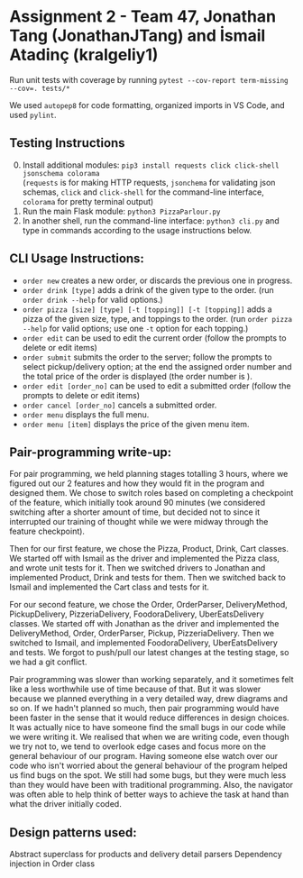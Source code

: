 # Assignment 2 - Team 47, Jonathan Tang (JonathanJTang) and İsmail Atadinç (kralgeliy1)

Run unit tests with coverage by running `pytest --cov-report term-missing --cov=. tests/*`

We used `autopep8` for code formatting, organized imports in VS Code, and used `pylint`.

## Testing Instructions
0. Install additional modules: `pip3 install requests click click-shell jsonschema colorama` <br>
(`requests` is for making HTTP requests, `jsonchema` for validating json schemas, `click` and `click-shell` for the command-line interface, `colorama` for pretty terminal output)
1. Run the main Flask module: `python3 PizzaParlour.py`
2. In another shell, run the command-line interface: `python3 cli.py` and type in commands according to the usage instructions below.


## CLI Usage Instructions:
- `order new` creates a new order, or discards the previous one in progress.
- `order drink [type]` adds a drink of the given type to the order. (run `order drink --help` for valid options.)
- `order pizza [size] [type] [-t [topping]] [-t [topping]]` adds a pizza of the given size, type, and toppings to the order. (run `order pizza --help` for valid options; use one `-t` option for each topping.)
- `order edit` can be used to edit the current order (follow the prompts to delete or edit items)
- `order submit` submits the order to the server; follow the prompts to select pickup/delivery option; at the end the assigned order number and the total price of the order is displayed (the order number is ).
- `order edit [order_no]` can be used to edit a submitted order (follow the prompts to delete or edit items)
- `order cancel [order_no]` cancels a submitted order.
- `order menu` displays the full menu.
- `order menu [item]` displays the price of the given menu item.


## Pair-programming write-up:
For pair programming, we held planning stages totalling 3 hours, where we figured out our 2 features and how they would fit in the program and designed them.  We chose to switch roles based on completing a checkpoint of the feature, which initially took around 90 minutes (we considered switching after a shorter amount of time, but decided not to since it interrupted our training of thought while we were midway through the feature checkpoint).
 
Then for our first feature, we chose the Pizza, Product, Drink, Cart classes. We started off with Ismail as the driver and implemented the Pizza class, and wrote unit tests for it. Then we switched drivers to Jonathan and implemented Product, Drink and tests for them. Then we switched back to Ismail and implemented the Cart class and tests for it.
 
For our second feature, we chose the Order, OrderParser, DeliveryMethod, PickupDelivery, PizzeriaDelivery, FoodoraDelivery, UberEatsDelivery classes. We started off with Jonathan as the driver and implemented the DeliveryMethod, Order, OrderParser, Pickup, PizzeriaDelivery. Then we switched to Ismail, and implemented FoodoraDelivery, UberEatsDelivery and tests. We forgot to push/pull our latest changes at the testing stage, so we had a git conflict.
 
Pair programming was slower than working separately, and it sometimes felt like a less worthwhile use of time because of that. But it was slower because we planned everything in a very detailed way, drew diagrams and so on. If we hadn't planned so much, then pair programming would have been faster in the sense that it would reduce differences in design choices. It was actually nice to have someone find the small bugs in our code while we were writing it. We realised that when we are writing code, even though we try not to, we tend to overlook edge cases and focus more on the general behaviour of our program. Having someone else watch over our code who isn't worried about the general behaviour of the program helped us find bugs on the spot. We still had some bugs, but they were much less than they would have been with traditional programming. Also, the navigator was often able to help think of better ways to achieve the task at hand than what the driver initially coded.


## Design patterns used:
Abstract superclass for products and delivery detail parsers
Dependency injection in Order class